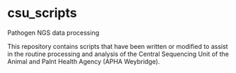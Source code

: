 csu_scripts
===========

Pathogen NGS data processing

This repository contains scripts that have been written or modified to assist in the routine processing and analysis of the Central Sequencing Unit of the Animal and Palnt Health Agency (APHA Weybridge).
